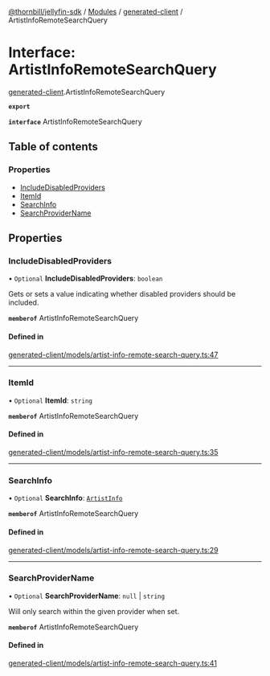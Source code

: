 [@thornbill/jellyfin-sdk](../README.md) / [Modules](../modules.md) / [generated-client](../modules/generated_client.md) / ArtistInfoRemoteSearchQuery

# Interface: ArtistInfoRemoteSearchQuery

[generated-client](../modules/generated_client.md).ArtistInfoRemoteSearchQuery

**`export`**

**`interface`** ArtistInfoRemoteSearchQuery

## Table of contents

### Properties

- [IncludeDisabledProviders](generated_client.ArtistInfoRemoteSearchQuery.md#includedisabledproviders)
- [ItemId](generated_client.ArtistInfoRemoteSearchQuery.md#itemid)
- [SearchInfo](generated_client.ArtistInfoRemoteSearchQuery.md#searchinfo)
- [SearchProviderName](generated_client.ArtistInfoRemoteSearchQuery.md#searchprovidername)

## Properties

### IncludeDisabledProviders

• `Optional` **IncludeDisabledProviders**: `boolean`

Gets or sets a value indicating whether disabled providers should be included.

**`memberof`** ArtistInfoRemoteSearchQuery

#### Defined in

[generated-client/models/artist-info-remote-search-query.ts:47](https://github.com/thornbill/jellyfin-sdk-typescript/blob/21a118e/src/generated-client/models/artist-info-remote-search-query.ts#L47)

___

### ItemId

• `Optional` **ItemId**: `string`

**`memberof`** ArtistInfoRemoteSearchQuery

#### Defined in

[generated-client/models/artist-info-remote-search-query.ts:35](https://github.com/thornbill/jellyfin-sdk-typescript/blob/21a118e/src/generated-client/models/artist-info-remote-search-query.ts#L35)

___

### SearchInfo

• `Optional` **SearchInfo**: [`ArtistInfo`](generated_client.ArtistInfo.md)

**`memberof`** ArtistInfoRemoteSearchQuery

#### Defined in

[generated-client/models/artist-info-remote-search-query.ts:29](https://github.com/thornbill/jellyfin-sdk-typescript/blob/21a118e/src/generated-client/models/artist-info-remote-search-query.ts#L29)

___

### SearchProviderName

• `Optional` **SearchProviderName**: ``null`` \| `string`

Will only search within the given provider when set.

**`memberof`** ArtistInfoRemoteSearchQuery

#### Defined in

[generated-client/models/artist-info-remote-search-query.ts:41](https://github.com/thornbill/jellyfin-sdk-typescript/blob/21a118e/src/generated-client/models/artist-info-remote-search-query.ts#L41)
